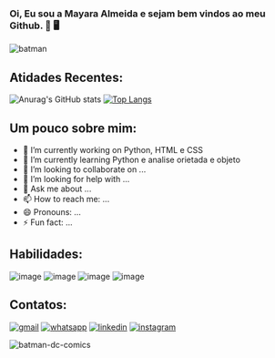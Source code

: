 ### Oi, Eu sou a Mayara Almeida e sejam bem vindos ao meu Github. 🦇 🖥️

![batman](https://user-images.githubusercontent.com/105395581/195218740-40b945a7-9584-4ff3-baf4-e1ee84fd7176.gif)

## Atidades Recentes:

![Anurag's GitHub stats](https://github-readme-stats.vercel.app/api?username=mayalmeisousa&show_icons=true&theme=dracula)
[![Top Langs](https://github-readme-stats.vercel.app/api/top-langs/?username=mayalmeisousa&layout=compact&theme=dracula)](https://github.com/maylmeisousa/github-readme-stats)

## Um pouco sobre mim:

- 🔭 I’m currently working on Python, HTML e CSS
- 🌱 I’m currently learning Python e analise orietada e objeto
- 👯 I’m looking to collaborate on ...
- 🤔 I’m looking for help with ...
- 💬 Ask me about ...
- 📫 How to reach me: ...
- 😄 Pronouns: ...
- ⚡ Fun fact: ...

## Habilidades:

![image](https://img.shields.io/badge/Python-3776AB?style=for-the-badge&logo=python&logoColor=white)
![image](https://img.shields.io/badge/HTML-239120?style=for-the-badge&logo=html5&logoColor=white)
![image](https://img.shields.io/badge/CSS-239120?&style=for-the-badge&logo=css3&logoColor=white)
![image](https://img.shields.io/badge/JavaScript-323330?style=for-the-badge&logo=javascript&logoColor=F7DF1E)

## Contatos:

[![gmail](https://img.shields.io/badge/Gmail-D14836?style=for-the-badge&logo=gmail&logoColor=white)](https://mail.google.com/mail/u/2/#inbox)
[![whatsapp](https://img.shields.io/badge/WhatsApp-25D366?style=for-the-badge&logo=whatsapp&logoColor=white)](https://api.whatsapp.com/send?phone=5521992102226&text=Oi%2C%20Tudo%20Bem%3F%20Deixe%20o%20seu%20recado%20que%20em%20breve%20entrarei%20em%20contato.) 
[![linkedin](https://img.shields.io/badge/LinkedIn-0077B5?style=for-the-badge&logo=linkedin&logoColor=white)](https://www.linkedin.com/in/may-a-sousa/)
[![instagram](https://img.shields.io/badge/Instagram-E4405F?style=for-the-badge&logo=instagram&logoColor=white)](https://www.instagram.com/may_almeisousa/)

![batman-dc-comics](https://user-images.githubusercontent.com/105395581/195218924-ebf3c682-5a59-4933-89e3-728fa5d379d2.gif)

